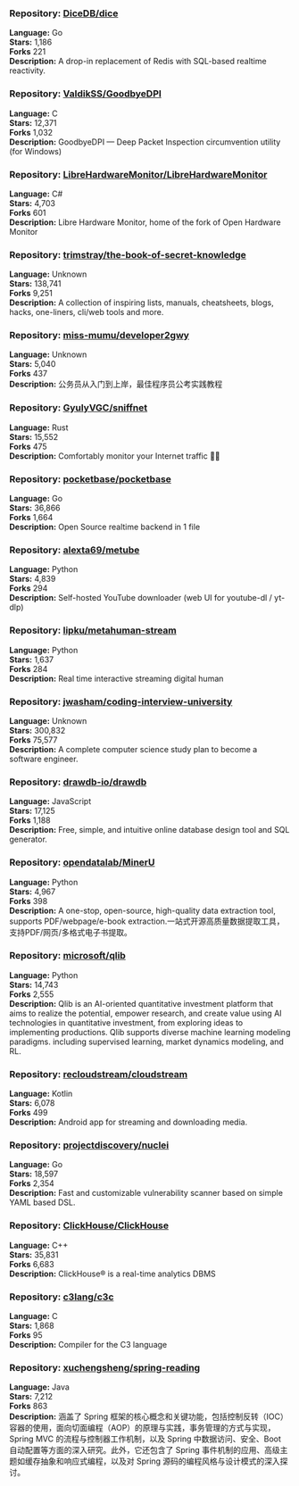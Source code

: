 ### **Repository:** [DiceDB/dice](https://github.com/DiceDB/dice)  

**Language:** Go  
**Stars:** 1,186  
**Forks** 221  
**Description:** A drop-in replacement of Redis with SQL-based realtime reactivity.  

### **Repository:** [ValdikSS/GoodbyeDPI](https://github.com/ValdikSS/GoodbyeDPI)  

**Language:** C  
**Stars:** 12,371  
**Forks** 1,032  
**Description:** GoodbyeDPI — Deep Packet Inspection circumvention utility (for Windows)  

### **Repository:** [LibreHardwareMonitor/LibreHardwareMonitor](https://github.com/LibreHardwareMonitor/LibreHardwareMonitor)  

**Language:** C#  
**Stars:** 4,703  
**Forks** 601  
**Description:** Libre Hardware Monitor, home of the fork of Open Hardware Monitor  

### **Repository:** [trimstray/the-book-of-secret-knowledge](https://github.com/trimstray/the-book-of-secret-knowledge)  

**Language:** Unknown  
**Stars:** 138,741  
**Forks** 9,251  
**Description:** A collection of inspiring lists, manuals, cheatsheets, blogs, hacks, one-liners, cli/web tools and more.  

### **Repository:** [miss-mumu/developer2gwy](https://github.com/miss-mumu/developer2gwy)  

**Language:** Unknown  
**Stars:** 5,040  
**Forks** 437  
**Description:** 公务员从入门到上岸，最佳程序员公考实践教程  

### **Repository:** [GyulyVGC/sniffnet](https://github.com/GyulyVGC/sniffnet)  

**Language:** Rust  
**Stars:** 15,552  
**Forks** 475  
**Description:** Comfortably monitor your Internet traffic 🕵️‍♂️  

### **Repository:** [pocketbase/pocketbase](https://github.com/pocketbase/pocketbase)  

**Language:** Go  
**Stars:** 36,866  
**Forks** 1,664  
**Description:** Open Source realtime backend in 1 file  

### **Repository:** [alexta69/metube](https://github.com/alexta69/metube)  

**Language:** Python  
**Stars:** 4,839  
**Forks** 294  
**Description:** Self-hosted YouTube downloader (web UI for youtube-dl / yt-dlp)  

### **Repository:** [lipku/metahuman-stream](https://github.com/lipku/metahuman-stream)  

**Language:** Python  
**Stars:** 1,637  
**Forks** 284  
**Description:** Real time interactive streaming digital human  

### **Repository:** [jwasham/coding-interview-university](https://github.com/jwasham/coding-interview-university)  

**Language:** Unknown  
**Stars:** 300,832  
**Forks** 75,577  
**Description:** A complete computer science study plan to become a software engineer.  

### **Repository:** [drawdb-io/drawdb](https://github.com/drawdb-io/drawdb)  

**Language:** JavaScript  
**Stars:** 17,125  
**Forks** 1,188  
**Description:** Free, simple, and intuitive online database design tool and SQL generator.  

### **Repository:** [opendatalab/MinerU](https://github.com/opendatalab/MinerU)  

**Language:** Python  
**Stars:** 4,967  
**Forks** 398  
**Description:** A one-stop, open-source, high-quality data extraction tool, supports PDF/webpage/e-book extraction.一站式开源高质量数据提取工具，支持PDF/网页/多格式电子书提取。  

### **Repository:** [microsoft/qlib](https://github.com/microsoft/qlib)  

**Language:** Python  
**Stars:** 14,743  
**Forks** 2,555  
**Description:** Qlib is an AI-oriented quantitative investment platform that aims to realize the potential, empower research, and create value using AI technologies in quantitative investment, from exploring ideas to implementing productions. Qlib supports diverse machine learning modeling paradigms. including supervised learning, market dynamics modeling, and RL.  

### **Repository:** [recloudstream/cloudstream](https://github.com/recloudstream/cloudstream)  

**Language:** Kotlin  
**Stars:** 6,078  
**Forks** 499  
**Description:** Android app for streaming and downloading media.  

### **Repository:** [projectdiscovery/nuclei](https://github.com/projectdiscovery/nuclei)  

**Language:** Go  
**Stars:** 18,597  
**Forks** 2,354  
**Description:** Fast and customizable vulnerability scanner based on simple YAML based DSL.  

### **Repository:** [ClickHouse/ClickHouse](https://github.com/ClickHouse/ClickHouse)  

**Language:** C++  
**Stars:** 35,831  
**Forks** 6,683  
**Description:** ClickHouse® is a real-time analytics DBMS  

### **Repository:** [c3lang/c3c](https://github.com/c3lang/c3c)  

**Language:** C  
**Stars:** 1,868  
**Forks** 95  
**Description:** Compiler for the C3 language  

### **Repository:** [xuchengsheng/spring-reading](https://github.com/xuchengsheng/spring-reading)  

**Language:** Java  
**Stars:** 7,212  
**Forks** 863  
**Description:** 涵盖了 Spring 框架的核心概念和关键功能，包括控制反转（IOC）容器的使用，面向切面编程（AOP）的原理与实践，事务管理的方式与实现，Spring MVC 的流程与控制器工作机制，以及 Spring 中数据访问、安全、Boot 自动配置等方面的深入研究。此外，它还包含了 Spring 事件机制的应用、高级主题如缓存抽象和响应式编程，以及对 Spring 源码的编程风格与设计模式的深入探讨。  


